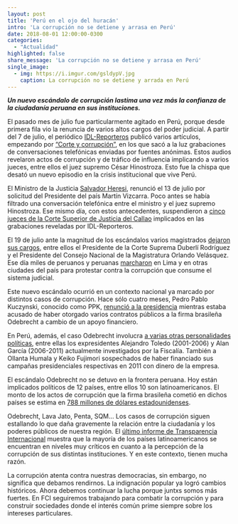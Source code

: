 ```yaml
---
layout: post
title: 'Perú en el ojo del huracán'
intro: 'La corrupción no se detiene y arrasa en Perú'
date: 2018-08-01 12:00:00-0300
categories:
  - "Actualidad"
highlighted: false
share_message: 'La corrupción no se detiene y arrasa en Perú'
single_image:
  - img: https://i.imgur.com/gsldypV.jpg
    caption: La corrupción no se detiene y arrada en Perú
---
```

***Un nuevo escándalo de corrupción lastima una vez más la confianza de la ciudadanía peruana en sus instituciones.***

El pasado mes de julio fue particularmente agitado en Perú, porque desde primera fila vio la renuncia de varios altos cargos del poder judicial. A partir del 7 de julio, el periódico [IDL-Reporteros](https://idl-reporteros.pe/) publicó varios artículos, empezando por [“Corte y corrupción”](https://idl-reporteros.pe/corte-y-corrupcion/), en los que sacó a la luz grabaciones de conversaciones telefónicas enviadas por fuentes anónimas. Estos audios revelaron actos de corrupción y de tráfico de influencia implicando a varios jueces, entre ellos el juez supremo César Hinostroza. Esto fue la chispa que desató un nuevo episodio en la crisis institucional que vive Perú. 

El Ministro de la Justicia [Salvador Heresi](https://www.latercera.com/mundo/noticia/presidente-peru-destituye-ministro-justicia-escandalo-corrupcion-involucra-magistrados/242743/), renunció el 13 de julio  por solicitud del Presidente del país Martín Vizcarra. Poco antes se había filtrado una conversación telefónica entre el ministro y el juez supremo Hinostroza. Ese mismo día, con estos antecedentes, suspendieron a [cinco jueces de la Corte Superior de Justicia del Callao](https://www.latercera.com/mundo/noticia/suspenden-5-jueces-la-corte-superior-justicia-corrupcion-judicial-peru/242487/) implicados en las grabaciones reveladas por IDL-Reporteros. 

El 19 de julio ante la magnitud de los escándalos varios magistrados [dejaron sus cargos](http://www.elmostrador.cl/noticias/mundo/2018/07/19/audios-de-la-verguenza-provocan-caida-del-presidente-de-la-corte-suprema-de-peru/), entre ellos el Presidente de la Corte Suprema Duberlí Rodríguez y el Presidente del Consejo Nacional de la Magistratura Orlando Velásquez. Ese día miles de peruanos y peruanas [marcharon](https://www.publimetro.cl/cl/noticias/2018/07/20/claves-escandalo-corrupcion-en-peru-audios-jueces-politicos.html) en Lima y en otras ciudades del país para protestar contra la corrupción que consume el sistema judicial. 

Este nuevo escándalo ocurrió en un contexto nacional ya marcado por distintos casos de corrupción. Hace sólo cuatro meses, Pedro Pablo Kuczynski, conocido como PPK, [renunció a la presidencia](https://www.elpais.com.uy/mundo/cayo-kuczynski-peru-primer-presidente-victima-odebrecht.html) mientras estaba acusado de haber otorgado varios contratos públicos a la firma brasileña Odebrecht a cambio de un apoyo financiero.

En Perú, además,  el caso Odebrecht involucra [a varias otras personalidades políticas](https://elpais.com/internacional/2018/06/11/america/1528709622_391364.html), entre ellas los expresidentes Alejandro Toledo (2001-2006) y Alan García (2006-2011) actualmente investigados por la Fiscalía. También a Ollanta Humala y Keiko Fujimori sospechados de haber financiado sus campañas presidenciales respectivas en 2011 con dinero de la empresa. 

El escándalo Odebrecht no se detuvo en la frontera peruana. Hoy están implicados políticos de 12 países, entre ellos 10 son latinoamericanos. El monto de los actos de corrupción que la firma brasileña cometió en dichos países se estima en [788 millones de dólares estadounidenses](https://www.bbc.com/mundo/noticias-38410759). 

Odebrecht, Lava Jato, Penta, SQM… Los casos de corrupción siguen estallando lo que daña gravemente la relación entre la ciudadanía y los poderes públicos de nuestra región. El [último informe de Transparencia Internacional](https://transparencia.org.es/wp-content/uploads/2018/02/america_ipc-2017.pdf) muestra que la mayoría de los países latinoamericanos se encuentran en niveles muy críticos en cuanto a la percepción de la corrupción de sus distintas instituciones. Y en este contexto, tienen mucha razón.

La corrupción atenta contra nuestras democracias, sin embargo, no significa que debamos rendirnos. La indignación popular ya logró cambios históricos. Ahora debemos continuar la lucha porque juntxs somos más fuertes. En FCI seguiremos trabajando para combatir la corrupción y para construir sociedades donde el interés común prime siempre sobre los intereses particulares.

